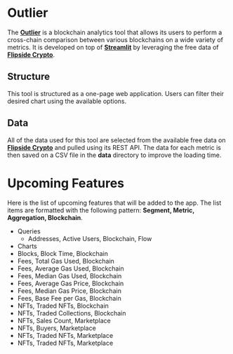 # Outlier

The **[Outlier](https://outlier.streamlit.app)** is a blockchain analytics tool that allows its users to perform a cross-chain comparison between various blockchains on a wide variety of metrics. It is developed on top of **[Streamlit](https://streamlit.io)** by leveraging the free data of **[Flipside Crypto](https://flipsidecrypto.xyz)**.

## Structure

This tool is structured as a one-page web application. Users can filter their desired chart using the available options.

## Data

All of the data used for this tool are selected from the available free data on **[Flipside Crypto](https://flipsidecrypto.xyz)** and pulled using its REST API. The data for each metric is then saved on a CSV file in the **data** directory to improve the loading time.

# Upcoming Features
Here is the list of upcoming features that will be added to the app. The list items are formatted with the following pattern: **Segment, Metric, Aggregation, Blockchain**.
- Queries
  - Addresses, Active Users, Blockchain, Flow
- Charts
 - Blocks, Block Time, Blockchain
 - Fees, Total Gas Used, Blockchain
 - Fees, Average Gas Used, Blockchain
 - Fees, Median Gas Used, Blockchain
 - Fees, Average Gas Price, Blockchain
 - Fees, Median Gas Price, Blockchain
 - Fees, Base Fee per Gas, Blockchain
 - NFTs, Traded NFTs, Blockchain
 - NFTs, Traded Collections, Blockchain
 - NFTs, Sales Count, Marketplace
 - NFTs, Buyers, Marketplace
 - NFTs, Traded NFTs, Marketplace
 - NFTs, Traded NFTs, Marketplace
